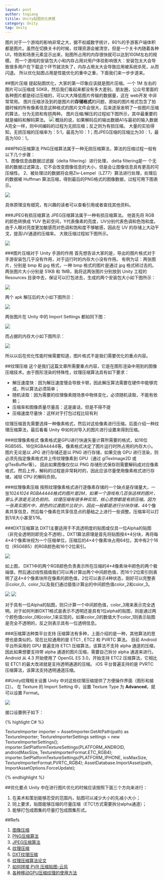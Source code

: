 ```yaml
---
layout: post
author: tnqiang
titile: Unity贴图优化原理
category: Unity
tag: Unity
---
```

图片对于一个游戏的影响非常之大，据不权威数字统计，80%的手游客户端体积都是图片。虽然在切换关卡的时候，纹理资源会被清空，但是一个关卡内随着各种UI，特效和场景元素显示出来，贴图所占用的内存很快就可以达到100M左右的规模。
而一个游戏的安装包大小和内存占用对用户体验影响很大：安装包太大会导致很多用户在下载这个环节就流失了，内存占用太大会导致应用被系统杀死，从而闪退。
所以优化贴图占用是性能优化的重中之重，下面我们来一步步道来。

##图片压缩
提起贴图优化，大家的第一印象应该就是图片压缩。一个 1M 左右的图片可以压缩成 50KB，然后我们看起来都没有多大差别。朋友圈，公众号里面的各种图片都是经过压缩的，可以大大降低图片传输的数据量，这在 web开发 中非常常用。
图片压缩涉及到的是图片的**存储格式**的问题，原始的图片格式包含了拍摄时候的所有像素信息这种格式的图片文件会很大，后来逐渐发明了一些图片压缩的算法，分为无损和有损两种。
图片压缩/解压的过程如下图所示，其中最重要的就是编码和解码算法。
![](https://raw.githubusercontent.com/renshengqiang/renshengqiang.github.io/master/images/UnityTextureInner//texture_encoding_decoding.png)
概括的说，如果解码后的输出数据A1与最初的输入数据A完全一样，则中间编码的过程为无损压缩；反之则为有损压缩。
大量的实验得知，无损压缩的压缩率为：5:1，最高为10：1；而JPEG压缩的压缩比为30：1，最高为100：1。

###PNG压缩算法
PNG压缩算法属于一种无损压缩算法，算法的压缩过程一般有以下几个步骤：  
1、图像信息由数据过滤器（delta filtering）进行处理，  delta filtering是一 个无损的数据过滤算法，它不会改变图像信息的大小，但是会让图像信息具有更高的可压缩性。 
2、被处理过的数据将会用Ziv-Lempel（LZ77）算法进行处理，处理后的数据被 Huffman 算法压缩，得到最后的PNG格式的图像数据，过程可用下图表示。

![](https://raw.githubusercontent.com/renshengqiang/renshengqiang.github.io/master/images/UnityTextureInner//png_compress_alg.png)

具体原理没有细究，有兴趣的读者可以查看引用或者查找其他资料。

###JPEG有损压缩算法
JPEG压缩算法属于一种有损压缩算法。
他首先将 RGB 的颜色转换成 YUV 色彩空间，Y代表像素的亮度，UV分别代表色调和色饱和度。由于人眼对亮度更加敏感而对色调和饱和度不够敏感，因此在 UV 的存储上大动干戈，提高UV通道的压缩率。
大致压缩过程如下图所示。

![](https://raw.githubusercontent.com/renshengqiang/renshengqiang.github.io/master/images/UnityTextureInner//jpg_encoding.png)

###图片压缩对于 Unity 手游的作用
首先想告诉大家的是，导出的图片格式对于手游安装包几乎没有作用，对于运行时的内存大小没有作用。
有例为证：两张图片，分别是 bmp 和 jpg 格式，一种 bmp 格式的图片是通过 jpg 格式转过去的。两张图片大小分别是 51KB 和 1MB，我将这两张图片分别放到 Unity 工程的 Resources 目录中去，保证可以打包进去，生成的两个安装包大小如下图所示：

![](https://raw.githubusercontent.com/renshengqiang/renshengqiang.github.io/master/images/UnityTextureInner//jpg_png_compare.png)

两个 apk 解压后的大小如下图所示：

![](https://raw.githubusercontent.com/renshengqiang/renshengqiang.github.io/master/images/UnityTextureInner//jpg_png_compare2.png)

两张图片在 Unity 中的 Import Settings 都如同下图：

![](https://raw.githubusercontent.com/renshengqiang/renshengqiang.github.io/master/images/UnityTextureInner//texture_import_settings.png)

而占据的内存大小如下图所示：

![](https://raw.githubusercontent.com/renshengqiang/renshengqiang.github.io/master/images/UnityTextureInner//texture_memory.png)

所以以后在优化性能时候需要知道，图片格式不是我们需要优化的重点内容。

##纹理压缩
这个是我们这篇文章所需要重点内容，它是在图形渲染中用到的图像压缩技术。由于图形渲染的特殊性，纹理压缩算法具有如下要求：
- 解压速度快：因为解压速度慢会导致卡顿，因此解压算法需要在硬件中能够完成，所以算法必须简单；
- 随机读取：因为需要的纹理像素随场景中物体变化，必须随机读取，不能有依赖；
- 压缩率和图像质量尽量高：这是废话，但是不得不提
- 压缩速度尽量快：这样对于打包过程比较有利

纹理压缩首先需要选择一种像素格式，然后对这些像素进行压缩。后面介绍一种纹理压缩算法，最后看看 Unity 中如何对导入的图片进行设置来得到压缩。

###纹理像素格式
像素格式是GPU进行快速矢量计算所需要的格式，如16位RGB565、16位RGBA4444等。像素格式决定了图片运行时所占用的内存大小。
图片无论是以 JPG 进行存储还是以 PNG 进行存储，如果交由 GPU 进行渲染，则必须先指定像素格式并上传纹理像素到 GPU（通过 glTexImage2D 或 glTexBuffer等）。
因此如果图像仅仅以 PNG 存储形式保存则需要解码成对应像素格式，然后上传，解码的过程是非常耗时的，因此应该尽量使用像素格式进行存储，减轻 CPU 的解码负担。

###纹理像素压缩
按照纹理像素格式进行逐像素存储的一个缺点是存储量大，一张1024*1024 RGBA4444格式的图片是2M，如果一个游戏有几百张这样的图片，那么手游是无法负担的。
纹理压缩有很多种实现，核心思想都是有损压缩。因为一张真实图片中，颜色的过渡图片比较少，因此一般都是进行分块存储，4*4个像素共享信息，然后每个像素在共享信息点的基础之上进行一些调整。压缩率可以打到1/8大小甚至1/16。

###DXT压缩算法
DXT1主要适用于不具透明度的贴图或仅具一位Alpha的贴图（非完全透明则即完全不透明）。DXT1算法原理是首先将贴图按4*4分块，再将每4×4个像素块视为一个压缩单位，压缩后的4×4个像素块占用64位，其中有2个16位（R5G6B5）的RGB颜色和16个2位索引。

![](https://raw.githubusercontent.com/renshengqiang/renshengqiang.github.io/master/images/UnityTextureInner//dxt_block.jpg)

如上图， DXT1中的两个RGB颜色负责表示所在压缩的4×4像素块中颜色的两个极端值，然后通过线性插值我们可以再计算出两个中间颜色值，而16个2位索引则表明了这4×4个像素块所在像素的颜色值，2位可以表示4种状态，刚好可以完整表示color_0，color_1以及我们通过插值计算出的中间颜色值color_2和color_3。

![](https://raw.githubusercontent.com/renshengqiang/renshengqiang.github.io/master/images/UnityTextureInner//dxt_linear_intepret1.png)
![](https://raw.githubusercontent.com/renshengqiang/renshengqiang.github.io/master/images/UnityTextureInner//dxt_linear_intepret2.png)

对于具有一位Alpha的贴图，则只计算一个中间颜色值，color_3用来表示完全透明。对于如何判断DXT1格式是表示不透明还是具有1位alpha的贴图，则是通过两个颜色值color_0和color_1来实现的，如果color_0的数值大于color_1则表示贴图是完全不透明的，反之则表示具有一位透明信息。

###压缩算法种类平台支持
压缩算法有多种，上面介绍的是一种，其他算法的思想也是类似的。现在比较通用的是 ETC1 , ETC2 和 PVRTC 算法。
目前 Android 平台所采用的 GPU 普遍支持 ETC1 压缩算法，该算法不支持 alpha 通道的压缩，因此如果想要支持带 alpha 通道的图片压缩，需要自己拆分 alpha 通道来进行。
Android 从 4.3 开始使用了 OpenGL ES 3.0，开始支持 ETC2 压缩算法，它相比较 ETC1 的最大改进就是支持透明通道的压缩。
iOS 平台普遍支持的是 PVRTC 压缩算法，该算法支持透明通道压缩。

##Unity纹理相关设置
Unity 中对这些纹理压缩提供了方便操作界面（图形和接口）。
在 Texture 的 Import Setting 中，设置 Texture  Type 为 **Advanced**，就可以设置 Format。

![](https://raw.githubusercontent.com/renshengqiang/renshengqiang.github.io/master/images/UnityTextureInner//unity_gui_interface.png)

接口设置例子如下：

{% highlight C# %}

TextureImporter importer = AssetImporter.GetAtPath(path) as TextureImporter;
TextureImporterSettings settings = new TextureImporterSettings();
importer.SetPlatformTextureSettings(PLATFORM_ANDROID, androidMaxSize, TextureImporterFormat.ETC_RGB4);
importer.SetPlatformTextureSettings(PLATFORM_IPHONE, iosMaxSize, TextureImporterFormat.PVRTC_RGB4);
AssetDatabase.ImportAsset(path, ImportAssetOptions.ForceUpdate);

{% endhighlight %}

##优化要点
Unity 中在进行图片优化的时候应该按照下面三个方向来进行：
1. 在美术和策划能够忍受的范围内，贴图可以减少大小的先减小大小；
2. 同上要求，贴图能够压缩的尽量压缩（ETC1方式需要拆分alpha通道）；
3. 能够打包成图集的尽量打包成图集形式。

##Refs
1. [图像压缩](https://zh.wikipedia.org/wiki/%E5%9B%BE%E5%83%8F%E5%8E%8B%E7%BC%A9)
2. [PNG压缩算法](http://wenku.baidu.com/view/6ac57b44336c1eb91a375db9.html)
3. [JPEG压缩算法](http://blog.csdn.net/carson2005/article/details/7753499)
4. [纹理压缩](https://zh.wikipedia.org/wiki/%E7%BA%B9%E7%90%86%E5%8E%8B%E7%BC%A9)
5. [DXT纹理压缩](http://blog.csdn.net/lhc717/article/details/6802951)
6. [纹理压缩算法论文](http://web.onetel.net.uk/~simonnihal/assorted3d/fenney03texcomp.pdf)
7. [如何拼接 PVR 压缩贴图-云风](http://blog.codingnow.com/2015/01/pvr_combine.html)
8. [各种移动GPU压缩纹理的使用方法](http://www.cnblogs.com/luming1979/archive/2013/02/04/2891421.html)